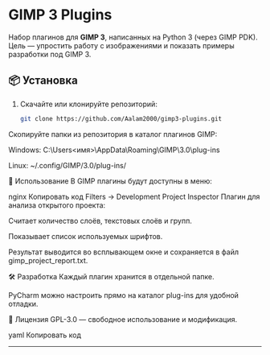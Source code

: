 # GIMP 3 Plugins

Набор плагинов для **GIMP 3**, написанных на Python 3 (через GIMP PDK).  
Цель — упростить работу с изображениями и показать примеры разработки под GIMP 3.

## 📦 Установка
1. Скачайте или клонируйте репозиторий:
   ```bash
   git clone https://github.com/Aalam2000/gimp3-plugins.git
Скопируйте папки из репозитория в каталог плагинов GIMP:

Windows: C:\Users\<имя>\AppData\Roaming\GIMP\3.0\plug-ins

Linux: ~/.config/GIMP/3.0/plug-ins/

🚀 Использование
В GIMP плагины будут доступны в меню:

nginx
Копировать код
Filters → Development
Project Inspector
Плагин для анализа открытого проекта:

Считает количество слоёв, текстовых слоёв и групп.

Показывает список используемых шрифтов.

Результат выводится во всплывающем окне и сохраняется в файл gimp_project_report.txt.

🛠️ Разработка
Каждый плагин хранится в отдельной папке.

PyCharm можно настроить прямо на каталог plug-ins для удобной отладки.

📄 Лицензия
GPL-3.0 — свободное использование и модификация.

yaml
Копировать код

---
